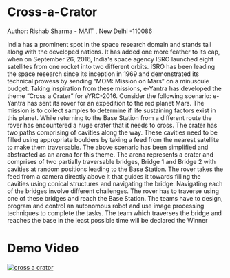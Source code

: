 # Cross-a-Crator

Author: Rishab Sharma - MAIT , New Delhi -110086

India has a prominent spot in the space research domain and stands tall along with the developed nations. It has added one more feather to its cap, when on September 26, 2016, India's space agency ISRO launched eight satellites from one rocket into two different orbits. ISRO has been leading the space research since its inception in 1969 and demonstrated its technical prowess by sending “MOM: Mission on Mars” on a minuscule budget. Taking inspiration from these missions, e-Yantra has developed the theme “Cross a Crater” for eYRC-2016.   Consider the following scenario: e-Yantra has sent its rover for an expedition to the red planet Mars. The mission is to collect samples to determine if life sustaining factors exist in this planet. While returning to the Base Station from a different route the rover has encountered a huge crater that it needs to cross. The crater has two paths comprising of cavities along the way. These cavities need to be filled using appropriate boulders by taking a feed from the nearest satellite to make them traversable.   The above scenario has been simplified and abstracted as an arena for this theme. The arena represents a crater and comprises of two partially traversable bridges, Bridge 1 and Bridge 2 with cavities at random positions leading to the Base Station. The rover takes the feed from a camera directly above it that guides it towards filling the cavities using conical structures and navigating the bridge. Navigating each of the bridges involve different challenges. The rover has to traverse using one of these bridges and reach the Base Station.   The teams have to design, program and control an autonomous robot and use image processing techniques to complete the tasks. The team which traverses the bridge and reaches the base in the least possible time will be declared the Winner

# Demo Video

[![cross a crator](https://img.youtube.com/vi/YvBet1sVeNM/0.jpg)](https://www.youtube.com/watch?v=YvBet1sVeNM)
